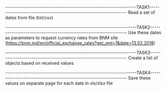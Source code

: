 ------------------------------------------------------------------TASK1------------------------------------------------------------------
Read a set of dates from file (txt/csv)

------------------------------------------------------------------TASK2------------------------------------------------------------------
    Use these dates as parameters to request currency rates from BNM site 
(https://bnm.md/en/official_exchange_rates?get_xml=1&date=13.02.2018)

------------------------------------------------------------------TASK3------------------------------------------------------------------
Create a list of objects based on received values

------------------------------------------------------------------TASK4------------------------------------------------------------------
    Save these values on separate page for each date in xls/xlsx file
